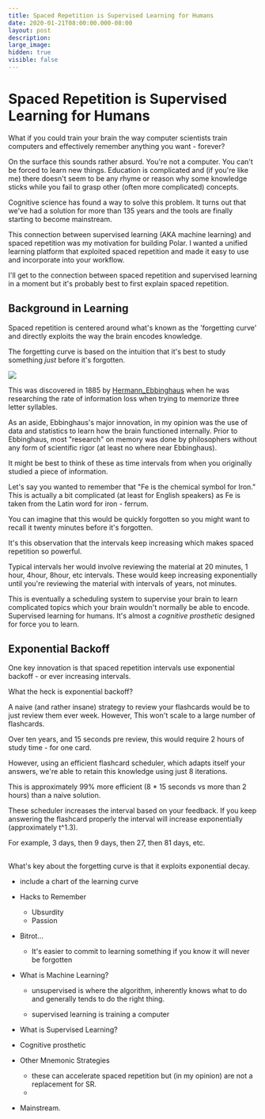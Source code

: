 ```yaml
---
title: Spaced Repetition is Supervised Learning for Humans
date: 2020-01-21T08:00:00.000-08:00
layout: post
description: 
large_image: 
hidden: true
visible: false
---
```


# Spaced Repetition is Supervised Learning for Humans

What if you could train your brain the way computer scientists train computers and effectively remember anything you
want - forever?

On the surface this sounds rather absurd. You're not a computer.  You can't be forced to learn new things.  Education is
complicated and (if you're like me) there doesn't seem to be any rhyme or reason why some knowledge sticks while you
fail to grasp other (often more complicated) concepts.

Cognitive science has found a way to solve this problem.  It turns out that we've had a solution for more than 135 years
and the tools are finally starting to become mainstream.

This connection between supervised learning (AKA machine learning) and spaced repetition was my motivation for building
Polar. I wanted a unified learning platform that exploited spaced repetition and made it easy to use and incorporate
into your workflow.

I'll get to the connection between spaced repetition and supervised learning in a moment but it's probably best to 
first explain spaced repetition.

## Background in Learning

Spaced repetition is centered around what's known as the 'forgetting curve' and directly exploits the way the brain
encodes knowledge.

The forgetting curve is based on the intuition that it's best to study something *just* before it's forgotten.  

<img class="img-responsive" src="https://i.imgur.com/jOAqCpi.png">

This was discovered in 1885 by [Hermann_Ebbinghaus](https://en.wikipedia.org/wiki/Hermann_Ebbinghaus) when he was
researching the rate of information loss when trying to memorize three letter syllables.

As an aside, Ebbinghaus's major innovation, in my opinion was the use of data and statistics to learn how the brain
functioned internally. Prior to Ebbinghaus, most "research" on memory was done by philosophers without any form of 
scientific rigor (at least no where near Ebbinghaus).

It might be best to think of these as time intervals from when you originally studied a piece of information.

Let's say you wanted to remember that "Fe is the chemical symbol for Iron."  This is actually a bit complicated (at
least for English speakers) as Fe is taken from the Latin word for iron - ferrum.

You can imagine that this would be quickly forgotten so you might want to recall it twenty minutes before it's forgotten.

It's this observation that the intervals keep increasing which makes spaced repetition so powerful.

Typical intervals her would involve reviewing the material at 20 minutes, 1 hour, 4hour, 8hour, etc intervals.  These 
would keep increasing exponentially until you're reviewing the material with intervals of years, not minutes.

This is eventually a scheduling system to supervise your brain to learn complicated topics which your brain wouldn't 
normally be able to encode.  Supervised learning for humans.  It's almost a *cognitive prosthetic* designed for force
you to learn.  

## Exponential Backoff

One key innovation is that spaced repetition intervals use exponential backoff - or ever increasing intervals.

What the heck is exponential backoff?  

A naive (and rather insane) strategy to review your flashcards would be to just review them ever week.  However, This
won't scale to a large number of flashcards.

Over ten years, and 15 seconds pre review, this would require 2 hours of study time - for one card.

However, using an efficient flashcard scheduler, which adapts itself your answers, we're able to retain this knowledge
using just 8 iterations.  

This is approximately 99% more efficient (8 * 15 seconds vs more than 2 hours) than a naive solution.

These scheduler increases the interval based on your feedback.  If you keep answering the flashcard properly the 
interval will increase exponentially (approximately t^1.3).

For example, 3 days, then 9 days, then 27, then 81 days, etc.    

## 




What's key about the forgetting curve is that it exploits exponential decay.



- include a chart of the learning curve



 
  
- Hacks to Remember 

    - Ubsurdity
    - Passion

- Bitrot... 

    - It's easier to commit to learning something if you know it will never be forgotten
    
- What is Machine Learning?

  - unsupervised is where the algorithm, inherently knows what to do and 
    generally tends to do the right thing.
    
  - supervised learning is training a computer
  
- What is Supervised Learning?

- Cognitive prosthetic

- Other Mnemonic Strategies 
    - these can accelerate spaced repetition but (in my opinion) are not a replacement for SR.
    - 
    
- Mainstream.
